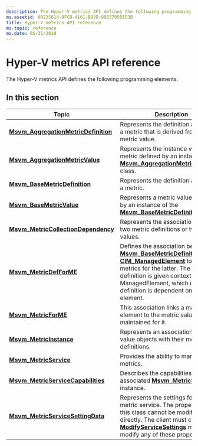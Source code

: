 ```yaml
---
description: The Hyper-V metrics API defines the following programming elements.
ms.assetid: 00235614-9FCB-4161-B03D-9D557050153B
title: Hyper-V metrics API reference
ms.topic: reference
ms.date: 05/31/2018
---
```


# Hyper-V metrics API reference

The Hyper-V metrics API defines the following programming elements.

## In this section



| Topic                                                                                    | Description                                                                                                                                                                                                                                                                                                                     |
|------------------------------------------------------------------------------------------|---------------------------------------------------------------------------------------------------------------------------------------------------------------------------------------------------------------------------------------------------------------------------------------------------------------------------------|
| [**Msvm\_AggregationMetricDefinition**](msvm-aggregationmetricdefinition.md)<br/> | Represents the definition aspects of a metric that is derived from another metric value.<br/>                                                                                                                                                                                                                             |
| [**Msvm\_AggregationMetricValue**](msvm-aggregationmetricvalue.md)<br/>           | Represents the instance value of a metric defined by an instance of the [**Msvm\_AggregationMetricDefinition**](msvm-aggregationmetricdefinition.md) class.<br/>                                                                                                                                                         |
| [**Msvm\_BaseMetricDefinition**](msvm-basemetricdefinition.md)<br/>               | Represents the definition aspects of a metric.<br/>                                                                                                                                                                                                                                                                       |
| [**Msvm\_BaseMetricValue**](msvm-basemetricvalue.md)<br/>                         | Represents a metric value defined by an instance of the [**Msvm\_BaseMetricDefinition**](msvm-basemetricdefinition.md) class.<br/>                                                                                                                                                                                       |
| [**Msvm\_MetricCollectionDependency**](msvm-metriccollectiondependency.md)<br/>   | Represents the association between two metric definitions or two metric values.<br/>                                                                                                                                                                                                                                      |
| [**Msvm\_MetricDefForME**](msvm-metricdefforme.md)<br/>                           | Defines the association between an [**Msvm\_BaseMetricDefinition**](msvm-basemetricdefinition.md) and a [**CIM\_ManagedElement**](/previous-versions/windows/desktop/iscsitarg/cim-managedelement) to define metrics for the latter. The metrics definition is given context by the ManagedElement, which is why the definition is dependent on the element.<br/> |
| [**Msvm\_MetricForME**](msvm-metricforme.md)<br/>                                 | This association links a managed element to the metric values being maintained for it.<br/>                                                                                                                                                                                                                               |
| [**Msvm\_MetricInstance**](msvm-metricinstance.md)<br/>                           | Represents an association of metric value objects with their metrics definitions.<br/>                                                                                                                                                                                                                                    |
| [**Msvm\_MetricService**](msvm-metricservice.md)<br/>                             | Provides the ability to manage metrics.<br/>                                                                                                                                                                                                                                                                              |
| [**Msvm\_MetricServiceCapabilities**](msvm-metricservicecapabilities.md)<br/>     | Describes the capabilities of the associated [**Msvm\_MetricService**](msvm-metricservice.md) instance.<br/>                                                                                                                                                                                                             |
| [**Msvm\_MetricServiceSettingData**](msvm-metricservicesettingdata.md)<br/>       | Represents the settings for the metric service. The properties for this class cannot be modified directly. The client must call the [**ModifyServiceSettings**](modifyservicesettings-msvm-metricservice.md) method to modify any of these properties.<br/>                                                              |



 

 


